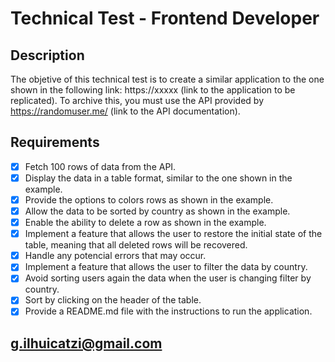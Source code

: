 # Technical Test - Frontend Developer

## Description
The objetive of this technical test is to create a similar application to the one shown in the following link: https://xxxxx (link to the application to be replicated). To archive this, you must use the API provided by https://randomuser.me/ (link to the API documentation).

## Requirements
-[x] Fetch 100 rows of data from the API.
-[x] Display the data in a table format, similar to the one shown in the example.
-[x] Provide the options to colors rows as shown in the example.
-[x] Allow the data to be sorted by country as shown in the example.
-[x] Enable the ability to delete a row as shown in the example.
-[x] Implement a feature that allows the user to restore the initial state of the table, meaning that all deleted rows will be recovered.
-[x] Handle any potencial errors that may occur.
-[x] Implement a feature that allows the user to filter the data by country.
-[x] Avoid sorting users again the data when the user is changing filter by country.
-[x] Sort by clicking on the header of the table.
-[x] Provide a README.md file with the instructions to run the application.

## g.ilhuicatzi@gmail.com